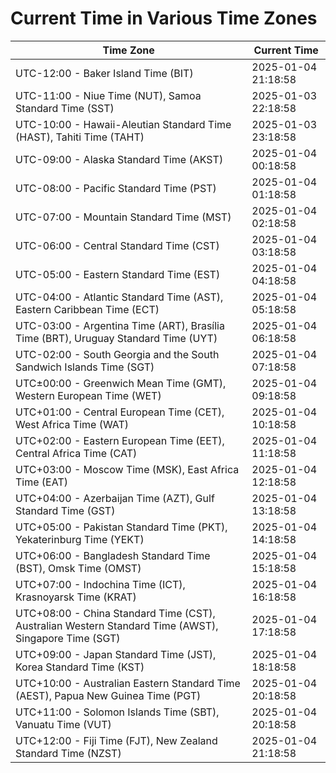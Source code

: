 # Current Time in Various Time Zones

| Time Zone | Current Time |
|-----------|--------------|
| UTC-12:00 - Baker Island Time (BIT) | 2025-01-04 21:18:58 |
| UTC-11:00 - Niue Time (NUT), Samoa Standard Time (SST) | 2025-01-03 22:18:58 |
| UTC-10:00 - Hawaii-Aleutian Standard Time (HAST), Tahiti Time (TAHT) | 2025-01-03 23:18:58 |
| UTC-09:00 - Alaska Standard Time (AKST) | 2025-01-04 00:18:58 |
| UTC-08:00 - Pacific Standard Time (PST) | 2025-01-04 01:18:58 |
| UTC-07:00 - Mountain Standard Time (MST) | 2025-01-04 02:18:58 |
| UTC-06:00 - Central Standard Time (CST) | 2025-01-04 03:18:58 |
| UTC-05:00 - Eastern Standard Time (EST) | 2025-01-04 04:18:58 |
| UTC-04:00 - Atlantic Standard Time (AST), Eastern Caribbean Time (ECT) | 2025-01-04 05:18:58 |
| UTC-03:00 - Argentina Time (ART), Brasília Time (BRT), Uruguay Standard Time (UYT) | 2025-01-04 06:18:58 |
| UTC-02:00 - South Georgia and the South Sandwich Islands Time (SGT) | 2025-01-04 07:18:58 |
| UTC±00:00 - Greenwich Mean Time (GMT), Western European Time (WET) | 2025-01-04 09:18:58 |
| UTC+01:00 - Central European Time (CET), West Africa Time (WAT) | 2025-01-04 10:18:58 |
| UTC+02:00 - Eastern European Time (EET), Central Africa Time (CAT) | 2025-01-04 11:18:58 |
| UTC+03:00 - Moscow Time (MSK), East Africa Time (EAT) | 2025-01-04 12:18:58 |
| UTC+04:00 - Azerbaijan Time (AZT), Gulf Standard Time (GST) | 2025-01-04 13:18:58 |
| UTC+05:00 - Pakistan Standard Time (PKT), Yekaterinburg Time (YEKT) | 2025-01-04 14:18:58 |
| UTC+06:00 - Bangladesh Standard Time (BST), Omsk Time (OMST) | 2025-01-04 15:18:58 |
| UTC+07:00 - Indochina Time (ICT), Krasnoyarsk Time (KRAT) | 2025-01-04 16:18:58 |
| UTC+08:00 - China Standard Time (CST), Australian Western Standard Time (AWST), Singapore Time (SGT) | 2025-01-04 17:18:58 |
| UTC+09:00 - Japan Standard Time (JST), Korea Standard Time (KST) | 2025-01-04 18:18:58 |
| UTC+10:00 - Australian Eastern Standard Time (AEST), Papua New Guinea Time (PGT) | 2025-01-04 20:18:58 |
| UTC+11:00 - Solomon Islands Time (SBT), Vanuatu Time (VUT) | 2025-01-04 20:18:58 |
| UTC+12:00 - Fiji Time (FJT), New Zealand Standard Time (NZST) | 2025-01-04 21:18:58 |

